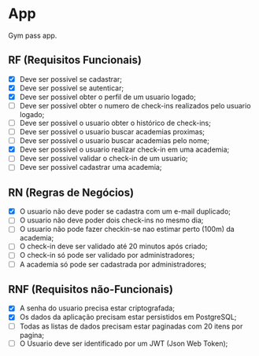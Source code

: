 # App

Gym pass app.

## RF (Requisitos Funcionais)

- [X] Deve ser possivel se cadastrar;
- [X] Deve ser possivel se autenticar;
- [X] Deve ser possivel obter o perfil de um usuario logado;
- [ ] Deve ser possivel obter o numero de check-ins realizados pelo usuario logado;
- [ ] Deve ser possivel o usuario obter o histórico de check-ins;
- [ ] Deve ser possivel o usuario buscar academias proximas;
- [ ] Deve ser possivel o usuario buscar academias pelo nome;
- [x] Deve ser possivel o usuario realizar check-in em uma academia;
- [ ] Deve ser possivel validar o check-in de um usuario;
- [ ] Deve ser possivel cadastrar uma academia;

## RN (Regras de Negócios)

- [X] O usuario não deve poder se cadastra com um e-mail duplicado;
- [ ] O usuario não deve poder dois check-ins no mesmo dia;
- [ ] O usuario não pode fazer checkin-se nao estimar perto (100m) da academia;
- [ ] O check-in deve ser validado até 20 minutos após criado;
- [ ] O check-in só pode ser validado por administradores;
- [ ] A academia só pode ser cadastrada por administradores;

## RNF (Requisitos não-Funcionais)

- [X] A senha do usuario precisa estar criptografada;
- [X] Os dados da aplicação precisam estar persistidos em PostgreSQL;
- [ ] Todas as listas de dados precisam estar paginadas com 20 itens por pagina;
- [ ] O Usuario deve ser identificado por um JWT (Json Web Token);
